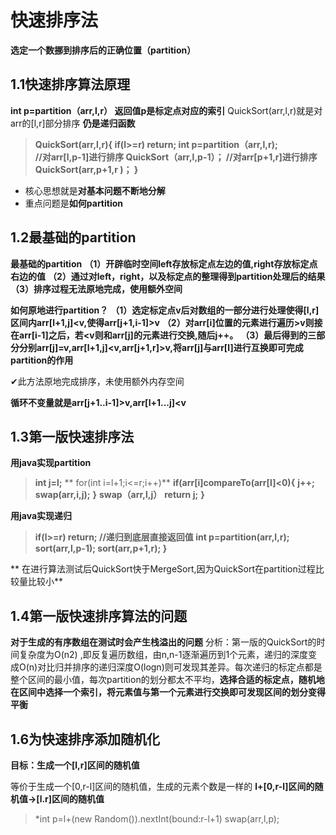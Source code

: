 # 快速排序法
 **选定一个数挪到排序后的正确位置（partition）**
 
## 1.1快速排序算法原理

 **int p=partition（arr,l,r）
 返回值p是标定点对应的索引**
 QuickSort(arr,l,r)就是对arr的[l,r]部分排序
 **仍是递归函数**
   > **QuickSort(arr,l,r){
       if(l>=r) return;
       int p=partition（arr,l,r);                                                                                                       
        //对arr[l,p-1]进行排序
       QuickSort（arr,l,p-1）；
       //对arr[p+1,r]进行排序
       QuickSort(arr,p+1,r )；
        }**
 - 核心思想就是**对基本问题不断地分解**          
  -  重点问题是**如何partition**
           
    

## 1.2最基础的partition
 
**最基础的partition**
**（1）开辟临时空间left存放标定点左边的值,right存放标定点右边的值**
**（2）通过对left，right，以及标定点的整理得到partition处理后的结果**
**（3）排序过程无法原地完成，使用额外空间**

**如何原地进行partition？**
**（1）选定标定点v后对数组的一部分进行处理使得[l,r]区间内arr[l+1,j]<v,使得arr[j+1,i-1]>v**
**（2）对arr[i]位置的元素进行遍历>v则接在arr[i-1]之后，若<v则和arr[j]的元素进行交换,随后j++。**
**（3）最后得到的三部分分别arr[j]=v,arr[l+1,j]<v,arr[j+1,r]>v,将arr[j]与arr[l]进行互换即可完成partition的作用**

✔此方法原地完成排序，未使用额外内存空间

**循环不变量就是arr[j+1..i-1]>v,arr[l+1...j]<v**


## 1.3第一版快速排序法
**用java实现partition**
>**int j=l;**
** for(int i=l+1;i<=r;i++)**
 **if(arr[i]compareTo(arr[l]<0){**
 **j++;**
 **swap(arr,i,j);**
 **}**
 **swap（arr,l,j）**
  **return j;**
 **}**

 **用java实现递归**
 >**if(l>=r) return;
 //递归到底层直接返回值
 int p=partition(arr,l,r);
  sort(arr,l,p-1);
 sort(arr,p+1,r);
 }**

** 在进行算法测试后QuickSort快于MergeSort,因为QuickSort在partition过程比较量比较小**
## 1.4第一版快速排序算法的问题
**对于生成的有序数组在测试时会产生栈溢出的问题**
分析：第一版的QuickSort的时间复杂度为O(n2)
,即反复遍历数组，由n,n-1逐渐遍历到1个元素，递归的深度变成O(n)对比归并排序的递归深度O(logn)则可发现其差异。每次递归的标定点都是整个区间的最小值，每次partition的划分都太不平均，**选择合适的标定点，随机地在区间中选择一个索引，将元素值与第一个元素进行交换即可发现区间的划分变得平衡**


## 1.6为快速排序添加随机化

**目标：生成一个[l,r]区间的随机值**

等价于生成一个[0,r-l]区间的随机值，生成的元素个数是一样的
**l+[0,r-l]区间的随机值->[l.r]区间的随机值**
>*int p=l+(new Random()).nextInt(bound:r-l+1)
swap(arr,l,p);

 
 
